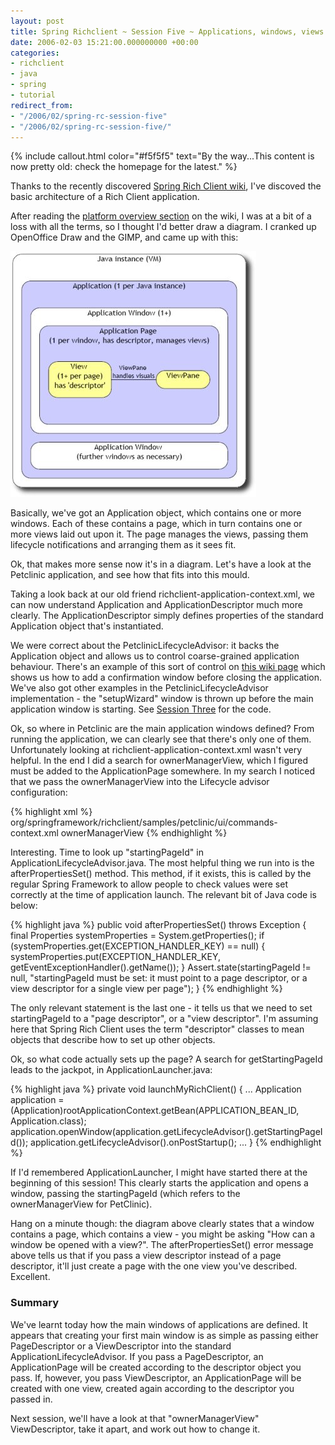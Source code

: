 ```yaml
---
layout: post
title: Spring Richclient ~ Session Five ~ Applications, windows, views
date: 2006-02-03 15:21:00.000000000 +00:00
categories:
- richclient
- java
- spring
- tutorial
redirect_from:
- "/2006/02/spring-rc-session-five"
- "/2006/02/spring-rc-session-five/"
---
```

{% include callout.html color="#f5f5f5" text="By the way...This content is now pretty old: check the homepage for the latest." %}
          
<p>Thanks to the recently discovered <a href="http://opensource2.atlassian.com/confluence/spring/display/RCP/Home">Spring Rich Client wiki</a>, I've discoved the basic architecture of a Rich Client application. </p>
<p>After reading the <a href="http://opensource2.atlassian.com/confluence/spring/display/RCP/Introduction#Introduction-PlatformOverview">platform overview section</a> on the wiki, I was at a bit of a loss with all the terms, so I thought I'd better draw a diagram. I cranked up OpenOffice Draw and the GIMP, and came up with this:</p>
<p><img src="/files/rcp-layout.jpg"></p>
<p>Basically, we've got an Application object, which contains one or more windows. Each of these contains a page, which in turn contains one or more views laid out upon it. The page manages the views, passing them lifecycle notifications and arranging them as it sees fit.</p>
<p>Ok, that makes more sense now it's in a diagram. Let's have a look at the Petclinic application, and see how that fits into this mould.</p>
<p>Taking a look back at our old friend richclient-application-context.xml, we can now understand Application and ApplicationDescriptor much more clearly. The ApplicationDescriptor simply defines properties of the standard Application object that's instantiated.</p>
<p>We were correct about the PetclinicLifecycleAdvisor: it backs the Application object and allows us to control coarse-grained application behaviour. There's an example of this sort of control on <a href="http://opensource2.atlassian.com/confluence/spring/display/RCP/Core+Concepts">this wiki page</a> which shows us how to add a confirmation window before closing the application. We've also got other examples in the PetclinicLifecycleAdvisor implementation - the "setupWizard" window is thrown up before the main application window is starting. See <a href="/node/10">Session Three</a> for the code.</p>
<p>Ok, so where in Petclinic are the main application windows defined? From running the application, we can clearly see that there's only one of them. Unfortunately looking at richclient-application-context.xml wasn't very helpful. In the end I did a search for ownerManagerView, which I figured must be added to the ApplicationPage somewhere. In my search I noticed that we pass the ownerManagerView into the Lifecycle advisor configuration:</p>
<p>{% highlight xml %}
	<bean id="petclinicLifecycleAdvisor"
		class="org.springframework.richclient.samples.petclinic.PetClinicLifecycleAdvisor">
<property name="windowCommandBarDefinitions">
			<value>org/springframework/richclient/samples/petclinic/ui/commands-context.xml</value>
		</property>
<property name="startingPageId">
			<value>ownerManagerView</value>
		</property>
	</bean>
{% endhighlight %}</p>
<p>Interesting. Time to look up "startingPageId" in ApplicationLifecycleAdvisor.java. The most helpful thing we run into is the afterPropertiesSet() method. This method, if it exists, this is called by the regular Spring Framework to allow people to check values were set correctly at the time of application launch. The relevant bit of Java code is below:</p>
<p>{% highlight java %}
public void afterPropertiesSet() throws Exception {
  final Properties systemProperties = System.getProperties();
  if (systemProperties.get(EXCEPTION_HANDLER_KEY) == null) {
    systemProperties.put(EXCEPTION_HANDLER_KEY, getEventExceptionHandler().getName());
  }
  Assert.state(startingPageId != null,
    "startingPageId must be set: it must point to a page descriptor, or a view descriptor for a single view per page");
  }
{% endhighlight %}</p>
<p>The only relevant statement is the last one - it tells us that we need to set startingPageId to a "page descriptor", or a "view descriptor". I'm assuming here that Spring Rich Client uses the term "descriptor" classes to mean objects that describe how to set up other objects.</p>
<p>Ok, so what code actually sets up the page? A search for getStartingPageId leads to the jackpot, in ApplicationLauncher.java:</p>
<p>{% highlight java %}
private void launchMyRichClient() {
  ...
  Application application = (Application)rootApplicationContext.getBean(APPLICATION_BEAN_ID, Application.class);
  application.openWindow(application.getLifecycleAdvisor().getStartingPageId());
  application.getLifecycleAdvisor().onPostStartup();
  ...
}
{% endhighlight %}</p>
<p>If I'd remembered ApplicationLauncher, I might have started there at the beginning of this session! This clearly starts the application and opens a window, passing the startingPageId (which refers to the ownerManagerView for PetClinic).</p>
<p>Hang on a minute though: the diagram above clearly states that a window contains a page, which contains a view - you might be asking "How can a window be opened with a view?". The afterPropertiesSet() error message above tells us that if you pass a view descriptor instead of a page descriptor, it'll just create a page with the one view you've described. Excellent.</p>
<h3>Summary</h3>
<p>We've learnt today how the main windows of applications are defined. It appears that creating your first main window is as simple as passing either PageDescriptor or a ViewDescriptor into the standard ApplicationLifecycleAdvisor. If you pass a PageDescriptor, an ApplicationPage will be created according to the descriptor object you pass. If, however, you pass ViewDescriptor, an ApplicationPage will be created with one view, created again according to the descriptor you passed in.</p>
<p>Next session, we'll have a look at that "ownerManagerView" ViewDescriptor, take it apart, and work out how to change it.</p>
